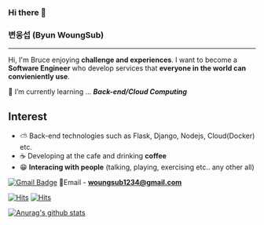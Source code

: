### Hi there 👋

###  변웅섭 (Byun WoungSub)
---
Hi, I'm Bruce enjoying **challenge and experiences**.
I want to become a **Software Engineer** who develop services that **everyone in the world can convieniently use**.


🌱 I’m currently learning ... ***Back-end/Cloud Computing***

## Interest
 - ⛅ Back-end technologies such as Flask, Django, Nodejs, Cloud(Docker)  etc.
 - ☕ Developing at the cafe and drinking **coffee**
 - 😁 **Interacing with people** (talking, playing, exercising etc.. any other all)

[![Gmail Badge](https://img.shields.io/badge/Gmail-d14836?style=flat-square&logo=Gmail&logoColor=white&link=mailto:woungsub1234@gmail.com)](mailto:woungsub1234@gmail.com)
💌Email - **woungsub1234@gmail.com**

[![Hits](https://hits.seeyoufarm.com/api/count/incr/badge.svg?url=https://www.notion.so/Byun-Woung-Sub-Bruce-c99dd7fdce9d461995ac5111fe63a6e3&count_bg=%237EC3F9&title_bg=%23D98787&icon=notion.svg&icon_color=%23000000&title=hits&edge_flat=false)](https://hits.seeyoufarm.com)
[![Hits](https://hits.seeyoufarm.com/api/count/incr/badge.svg?url=https%3A%2F%2Fgithub.com%2Ficefirebear&count_bg=%233DC8AF&title_bg=%23000000&icon=github.svg&icon_color=%23FFFFFF&title=hits&edge_flat=false)](https://hits.seeyoufarm.com)


[![Anurag's github stats](https://github-readme-stats.vercel.app/api?username=icefirebear)](https://github.com/anuraghazra/github-readme-stats)
